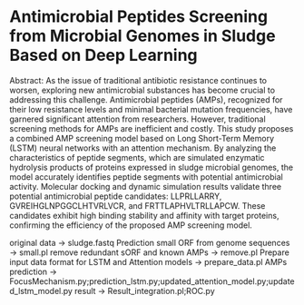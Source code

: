 # Antimicrobial Peptides Screening from Microbial Genomes in Sludge Based on Deep Learning
Abstract: As the issue of traditional antibiotic resistance continues to worsen, exploring new antimicrobial substances has become crucial to addressing this challenge. Antimicrobial peptides (AMPs), recognized for their low resistance levels and minimal bacterial mutation frequencies, have garnered significant attention from researchers. However, traditional screening methods for AMPs are inefficient and costly. This study proposes a combined AMP screening model based on Long Short-Term Memory (LSTM) neural networks with an attention mechanism. By analyzing the characteristics of peptide segments, which are simulated enzymatic hydrolysis products of proteins expressed in sludge microbial genomes, the model accurately identifies peptide segments with potential antimicrobial activity. Molecular docking and dynamic simulation results validate three potential antimicrobial peptide candidates: LLPRLLARRY, GVREIHGLNPGGCLHTVRLVCR, and FRTTLAPHVLTRLLAPCW. These candidates exhibit high binding stability and affinity with target proteins, confirming the efficiency of the proposed AMP screening model.

original data → sludge.fastq
Prediction small ORF from genome sequences → small.pl
remove redundant sORF and known AMPs → remove.pl
Prepare input data format for LSTM and Attention models → prepare_data.pl
AMPs prediction → FocusMechanism.py;prediction_lstm.py;updated_attention_model.py;updated_lstm_model.py
result → Result_integration.pl;ROC.py
